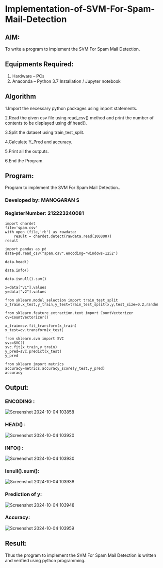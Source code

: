 # Implementation-of-SVM-For-Spam-Mail-Detection

## AIM:
To write a program to implement the SVM For Spam Mail Detection.

## Equipments Required:
1. Hardware – PCs
2. Anaconda – Python 3.7 Installation / Jupyter notebook

## Algorithm
 1.Import the necessary python packages using import statements.

 2.Read the given csv file using read_csv() method and print the number of contents to be displayed using df.head().

 3.Split the dataset using train_test_split.

 4.Calculate Y_Pred and accuracy.

 5.Print all the outputs.

 6.End the Program.

## Program:
Program to implement the SVM For Spam Mail Detection..
### Developed by: MANOGARAN S
### RegisterNumber:  212223240081
```
import chardet
file='spam.csv'
with open (file,'rb') as rawdata:
    result = chardet.detect(rawdata.read(100000))
result

import pandas as pd
data=pd.read_csv("spam.csv",encoding='windows-1252')

data.head()

data.info()

data.isnull().sum()

x=data["v1"].values
y=data["v2"].values

from sklearn.model_selection import train_test_split
x_train,x_test,y_train,y_test=train_test_split(x,y,test_size=0.2,random_state=0)

from sklearn.feature_extraction.text import CountVectorizer
cv=CountVectorizer()

x_train=cv.fit_transform(x_train)
x_test=cv.transform(x_test)

from sklearn.svm import SVC
svc=SVC()
svc.fit(x_train,y_train)
y_pred=svc.predict(x_test)
y_pred

from sklearn import metrics
accuracy=metrics.accuracy_score(y_test,y_pred)
accuracy
```
## Output:
### ENCODING :
![Screenshot 2024-10-04 103858](https://github.com/user-attachments/assets/0906892c-f64a-4054-b8cb-9224435489d6)
### HEAD() :
![Screenshot 2024-10-04 103920](https://github.com/user-attachments/assets/2f88fb16-0115-409f-a025-4e8d3a070783)
### INFO() :
![Screenshot 2024-10-04 103930](https://github.com/user-attachments/assets/0e5e9d3b-9b5a-4345-aa05-2552e74cf619)
### Isnull().sum():
![Screenshot 2024-10-04 103938](https://github.com/user-attachments/assets/29b9531f-e923-4309-9816-80b68adfc36c)
### Prediction of y:
![Screenshot 2024-10-04 103948](https://github.com/user-attachments/assets/4dbad751-a1ec-4ca5-9ff2-f5f56992246c)
### Accuracy:
![Screenshot 2024-10-04 103959](https://github.com/user-attachments/assets/69c6aa1a-febd-4260-92e8-d265c947e7f6)


## Result:
Thus the program to implement the SVM For Spam Mail Detection is written and verified using python programming.
